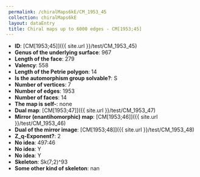 ```yaml
--- 
 permalink: /chiralMaps6kE/CM_1953_45 
 collection: chiralMaps6kE
 layout: dataEntry
 title: Chiral maps up to 6000 edges - CM[1953;45]
---
```


- **ID**: [CM[1953;45]]({{ site.url }}/test/CM_1953_45)
- **Genus of the underlying surface**: 967
- **Length of the face**: 279
- **Valency**: 558
- **Length of the Petrie polygon**: 14
- **Is the automorphism group solvable?**: S
- **Number of vertices**: 7
- **Number of edges**: 1953
- **Number of faces**: 14
- **The map is self-**: none
- **Dual map**: [CM[1953;47]]({{ site.url }}/test/CM_1953_47)
- **Mirror (enantihomorphic) map**: [CM[1953;46]]({{ site.url }}/test/CM_1953_46)
- **Dual of the mirror image**: [CM[1953;48]]({{ site.url }}/test/CM_1953_48)
- **Z_q-Exponent?**: 2
- **No idea**:  497:46
- **No idea**: Y
- **No idea**: Y
- **Skeleton**: Sk(7;2)^93
- **Some other kind of skeleton**: nan
